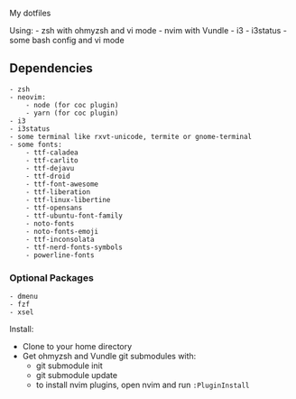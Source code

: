 My dotfiles

Using:
    - zsh with ohmyzsh and vi mode
    - nvim with Vundle
    - i3
    - i3status
    - some bash config and vi mode

## Dependencies
    - zsh
    - neovim:
        - node (for coc plugin)
        - yarn (for coc plugin)
    - i3
    - i3status
    - some terminal like rxvt-unicode, termite or gnome-terminal
    - some fonts:
        - ttf-caladea 
        - ttf-carlito 
        - ttf-dejavu 
        - ttf-droid 
        - ttf-font-awesome 
        - ttf-liberation 
        - ttf-linux-libertine 
        - ttf-opensans 
        - ttf-ubuntu-font-family 
        - noto-fonts
        - noto-fonts-emoji
        - ttf-inconsolata
        - ttf-nerd-fonts-symbols
        - powerline-fonts

### Optional Packages
    - dmenu
    - fzf
    - xsel

Install:
* Clone to your home directory
* Get ohmyzsh and Vundle git submodules with:
    - git submodule init
    - git submodule update
    - to install nvim plugins, open nvim and run `:PluginInstall`
